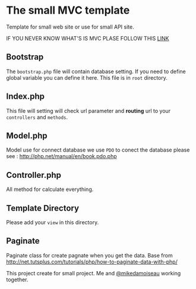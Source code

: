 # The small MVC template
Template for small web site or use for small API site.

IF YOU NEVER KNOW WHAT'S IS MVC PLASE FOLLOW THIS [LINK](http://www.kontentblue.com/site/article/article?id=mvc-what-is) 

## Bootstrap
The `bootstrap.php` file will contain database setting. If you need to define
global variable you can define it here. This file is in `root` directory.

## Index.php
This file will setting will check url parameter and **routing** url to your `controllers` and `methods`.

## Model.php
Model use for connect database we use `PDO` to conect the database please see : http://php.net/manual/en/book.pdo.php

## Controller.php
All method for calculate everything.

## Template Directory
Please add your `view` in this directory.

## Paginate
Paginate class for create pagnate when you get the data. Base from http://net.tutsplus.com/tutorials/php/how-to-paginate-data-with-php/

This project create for small project.
Me and [@mikedamoiseau](https://github.com/mikedamoiseau) working together.
